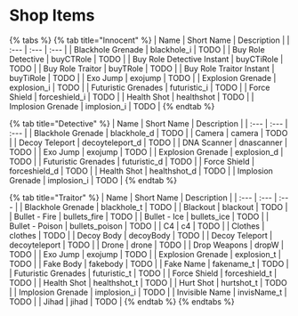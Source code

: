 # Shop Items

{% tabs %}
{% tab title="Innocent" %}
| Name | Short Name | Description |
| :--- | :--- | :--- |
| Blackhole Grenade | blackhole_i | TODO |
| Buy Role Detective | buyCTRole | TODO |
| Buy Role Detective Instant | buyCTiRole | TODO |
| Buy Role Traitor | buyTRole | TODO |
| Buy Role Traitor Instant | buyTiRole | TODO |
| Exo Jump | exojump | TODO |
| Explosion Grenade | explosion_i | TODO |
| Futuristic Grenades | futuristic_i | TODO |
| Force Shield | forceshield_i | TODO |
| Health Shot | healthshot | TODO |
| Implosion Grenade | implosion_i | TODO |
{% endtab %}

{% tab title="Detective" %}
| Name | Short Name | Description |
| :--- | :--- | :--- |
| Blackhole Grenade | blackhole_d | TODO |
| Camera | camera | TODO |
| Decoy Teleport | decoyteleport_d | TODO |
| DNA Scanner | dnascanner | TODO |
| Exo Jump | exojump | TODO |
| Explosion Grenade | explosion_d | TODO |
| Futuristic Grenades | futuristic_d | TODO |
| Force Shield | forceshield_d | TODO |
| Health Shot | healthshot_d | TODO |
| Implosion Grenade | implosion_i | TODO |
{% endtab %}

{% tab title="Traitor" %}
| Name | Short Name | Description |
| :--- | :--- | :--- |
| Blackhole Grenade | blackhole_t | TODO |
| Blackout | blackout | TODO |
| Bullet - Fire | bullets_fire | TODO |
| Bullet - Ice | bullets_ice | TODO |
| Bullet - Poison | bullets_poison | TODO |
| C4 | c4 | TODO |
| Clothes | clothes | TODO |
| Decoy Body | decoyBody | TODO |
| Decoy Teleport | decoyteleport | TODO |
| Drone | drone | TODO |
| Drop Weapons | dropW | TODO |
| Exo Jump | exojump | TODO |
| Explosion Grenade | explosion_t | TODO |
| Fake Body | fakebody | TODO |
| Fake Name | fakename_t | TODO |
| Futuristic Grenades | futuristic_t | TODO |
| Force Shield | forceshield_t | TODO |
| Health Shot | healthshot_t | TODO |
| Hurt Shot | hurtshot_t | TODO |
| Implosion Grenade | implosion_i | TODO |
| Invisible Name | invisName_t | TODO |
| Jihad | jihad | TODO |
{% endtab %}
{% endtabs %}

